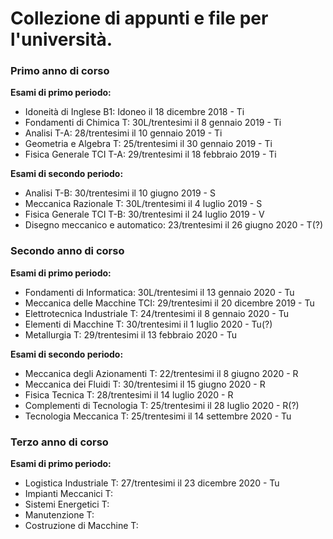# Collezione di appunti e file per l'università.
### Primo anno di corso
**Esami di primo periodo:**
  - Idoneità di Inglese B1:         Idoneo il 18 dicembre 2018 - Ti
  - Fondamenti di Chimica T:          30L/trentesimi il 8 gennaio 2019 - Ti
  - Analisi T-A:                    28/trentesimi il 10 gennaio 2019 - Ti
  - Geometria e Algebra T:            25/trentesimi il 30 gennaio 2019 - Ti
  - Fisica Generale TCI T-A:        29/trentesimi il 18 febbraio 2019 - Ti
  
**Esami di secondo periodo:**
  - Analisi T-B:                    30/trentesimi il 10 giugno 2019 - S
  - Meccanica Razionale T:            30L/trentesimi il 4 luglio 2019 - S
  - Fisica Generale TCI T-B:        30/trentesimi il 24 luglio 2019 - V
  - Disegno meccanico e automatico: 23/trentesimi il 26 giugno 2020 - T(?)
  
### Secondo anno di corso
**Esami di primo periodo:**
  - Fondamenti di Informatica:        30L/trentesimi il 13 gennaio 2020 - Tu
  - Meccanica delle Macchine TCI:     29/trentesimi il 20 dicembre 2019 - Tu
  - Elettrotecnica Industriale T:     24/trentesimi il 8 gennaio 2020 - Tu
  - Elementi di Macchine T:           30/trentesimi il 1 luglio 2020 - Tu(?)
  - Metallurgia T:                    29/trentesimi il 13 febbraio 2020 - Tu  
   
**Esami di secondo periodo:**
  - Meccanica degli Azionamenti T:    22/trentesimi il 8 giugno 2020 - R
  - Meccanica dei Fluidi T:           30/trentesimi il 15 giugno 2020 - R
  - Fisica Tecnica T:                 28/trentesimi il 14 luglio 2020 - R
  - Complementi di Tecnologia T:      25/trentesimi il 28 luglio 2020 - R(?)
  - Tecnologia Meccanica T:           25/trentesimi il 14 settembre 2020 - Tu
  
### Terzo anno di corso
**Esami di primo periodo:**  
  - Logistica Industriale T:          27/trentesimi il 23 dicembre 2020 - Tu
 - Impianti Meccanici T:      
 - Sistemi Energetici T:                              
 - Manutenzione T:        
 - Costruzione di Macchine T:                     

